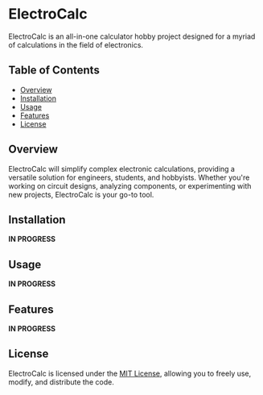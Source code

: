 # ElectroCalc
ElectroCalc is an all-in-one calculator hobby project designed for a myriad of calculations in the field of electronics.

## Table of Contents
- [Overview](#overview)
- [Installation](#installation)
- [Usage](#usage)
- [Features](#features)
- [License](#license)

## Overview
ElectroCalc will simplify complex electronic calculations, providing a versatile solution for engineers, students, and hobbyists. Whether you're working on circuit designs, analyzing components, or experimenting with new projects, ElectroCalc is your go-to tool.

## Installation
**IN PROGRESS**

## Usage
**IN PROGRESS**

## Features
**IN PROGRESS**

## License
ElectroCalc is licensed under the [MIT License](LICENSE), allowing you to freely use, modify, and distribute the code.
